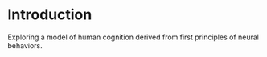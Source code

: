 # Introduction

Exploring a model of human cognition derived from first principles of neural behaviors.

